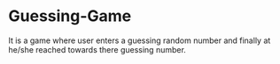 # Guessing-Game
It is a game where user enters a guessing random number and finally at he/she reached towards there guessing number.
